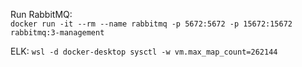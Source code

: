 Run RabbitMQ: \
`docker run -it --rm --name rabbitmq -p 5672:5672 -p 15672:15672 rabbitmq:3-management`

ELK:
`wsl -d docker-desktop sysctl -w vm.max_map_count=262144`